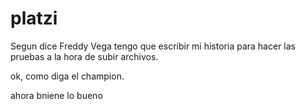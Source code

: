 # platzi

Segun dice Freddy Vega tengo que escribir mi historia para hacer las pruebas a la hora de subir archivos.

ok, como diga el champion.

ahora bniene lo bueno

